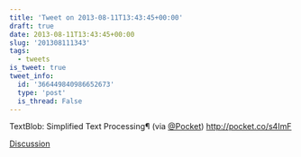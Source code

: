 ```yaml
---
title: 'Tweet on 2013-08-11T13:43:45+00:00'
draft: true
date: 2013-08-11T13:43:45+00:00
slug: '201308111343'
tags:
  - tweets
is_tweet: true
tweet_info:
  id: '366449840986652673'
  type: 'post'
  is_thread: False
---
```




TextBlob: Simplified Text Processing¶ (via [@Pocket](https://x.com/Pocket)) <http://pocket.co/s4ImF>

[Discussion](https://x.com/sytelus/status/366449840986652673)
